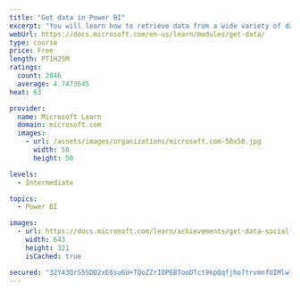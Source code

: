 ```yaml
---
title: "Get data in Power BI"
excerpt: "You will learn how to retrieve data from a wide variety of data sources, including Microsoft Excel, relational databases, and NoSQL data stores. You will also learn how to improve performance while retrieving data."
webUrl: https://docs.microsoft.com/en-us/learn/modules/get-data/
type: course
price: Free
length: PT1H25M
ratings:
  count: 2846
  average: 4.7473645
heat: 63

provider:
  name: Microsoft Learn
  domain: microsoft.com
  images:
    - url: /assets/images/organizations/microsoft.com-50x50.jpg
      width: 50
      height: 50

levels:
  - Intermediate

topics:
  - Power BI

images:
  - url: https://docs.microsoft.com/learn/achievements/get-data-social.png
    width: 643
    height: 321
    isCached: true

secured: "32Y43QrS5SDD2xE6su6U+TQoZZrIOPEBTooDTct9kpQqfjho7trvmnfUIMlwla+boIOQ84oLB6OVyh6aMcYzOIZZYPGrrWQu4LXxr+D3vGydw6yn9Q/a+aV1KrRHcrpTB6PFi/5Ta940e9eUn11u3tkW5yNjb6RQ2wD0dMTFaEOuCJNKiQbc9FZ2tgy0B5KhP9Tx/wPK9M34aJbkbVIqTrouCZVB2OFYm4LQ7ThBaIoIgaplu/fHahOOGZdhKZiK0OEYFWRogw9hDqemq28VBzxk//DYPwoao+Y0K9sFluSGfzBGpUyjjPJ8xHNoUlwtk/opmK3I65ewLvCvja94rHCwL8GDF1J/WWZCeDhzh/pAh0JyOb0xqnRu8OpoOD1zIMJJWFk0bReYLKNBbYR6IORLhtjCr7RryGI0PLltC8g=;vWFEwWf68tjehJoujLLu3A=="
---
```


